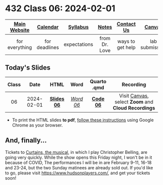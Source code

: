 # 432 Class 06: 2024-02-01

[Main Website](https://thomaselove.github.io/432-2024/) | [Calendar](https://thomaselove.github.io/432-2024/calendar.html) | [Syllabus](https://thomaselove.github.io/432-syllabus-2024/) | [Notes](https://thomaselove.github.io/432-notes/) | [Contact Us](https://thomaselove.github.io/432-2024/contact.html) | [Canvas](https://canvas.case.edu) | [Data and Code](https://github.com/THOMASELOVE/432-data) | [Sources](https://github.com/THOMASELOVE/432-classes-2024/tree/main/sources)
:-----------: | :--------------: | :----------: | :---------: | :-------------: | :-----------: | :------------: |:------:
for everything | for deadlines | expectations | from Dr. Love | ways to get help | lab submission | for downloads | to read

## Today's Slides

Class | Date | HTML | Word | Quarto .qmd | Recording
:---: | :--------: | :------: | :------: | :------: | :-------------:
06 | 2024-02-01 | **[Slides 06](https://thomaselove.github.io/432-slides-2024/slides06.html)** | *[Word 06](https://thomaselove.github.io/432-slides-2024/slides06w.docx)* | **[Code 06](https://github.com/THOMASELOVE/432-slides-2024/blob/main/slides06.qmd)** | Visit [Canvas](https://canvas.case.edu/), select **Zoom** and **Cloud Recordings**

- To print the HTML slides **to pdf**, [follow these instructions](https://quarto.org/docs/presentations/revealjs/presenting.html#print-to-pdf) using Google Chrome as your browser.

## And, finally...

Tickets to [Curtains, the musical](https://www.hudsonplayers.com/now-playing), in which I play Christopher Belling, are going very quickly. While the show opens this Friday night, I won't be in it because of COVID, The performances I will be in are February 9-11, 16-18 and 23-24, but the two Sunday matinees are already sold out. If you'd like to go, please visit <https://www.hudsonplayers.com/>, and get your tickets soon!

